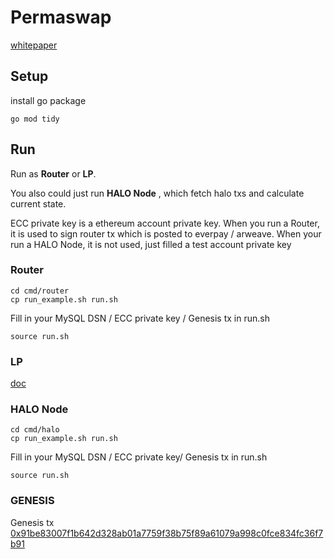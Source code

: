 # Permaswap

[whitepaper](https://mirror.xyz/permaswap.eth/kdg0iXx1jB-vXYEc_WEAeTNX_sGjv8BXksHxcFdoKjo)

## Setup

install go package

```
go mod tidy
```

## Run

Run as **Router** or **LP**.

You also could just run **HALO Node** , which fetch halo txs and calculate current state.

ECC private key is a ethereum account private key. 
When you run a Router, it is used to sign router tx which is posted to everpay / arweave.
When your run a HALO Node, it is not used, just filled a test account private key

### Router

```
cd cmd/router
cp run_example.sh run.sh
```

Fill in your MySQL DSN / ECC private key / Genesis tx in run.sh

```
source run.sh
```

### LP

[doc](https://permadao.notion.site/Golang-LP-client-configuration-tutorial-0c8b65f06eed4add880dad0f29d89d37)


### HALO Node
```
cd cmd/halo
cp run_example.sh run.sh
```

Fill in your MySQL DSN / ECC private key/ Genesis tx in run.sh



```
source run.sh
```

### GENESIS 

Genesis tx [0x91be83007f1b642d328ab01a7759f38b75f89a61079a998c0fce834fc36f7b91](https://scan.everpay.io/tx/0x91be83007f1b642d328ab01a7759f38b75f89a61079a998c0fce834fc36f7b91)
